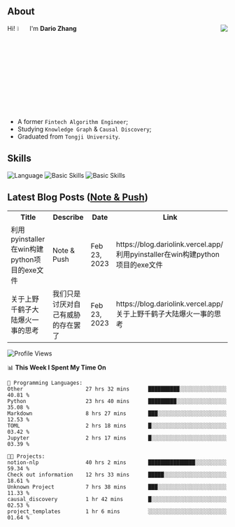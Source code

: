 ## About

<img align="right" src="https://github-readme-stats.vercel.app/api?username=dario-github&show_icons=true&bg_color=00000000&hide_title=true&hide_border=true&include_all_commits=true&count_private=true&theme=transparent" />

Hi! <img src="https://media.giphy.com/media/hvRJCLFzcasrR4ia7z/giphy.gif" width="5%"> I'm **Dario Zhang**

- A former `Fintech Algorithm Engineer`;
- Studying `Knowledge Graph` & `Causal Discovery`;
- Graduated from `Tongji University`.

## Skills

![Language](https://skillicons.dev/icons?i=py,matlab,pytorch,latex,regex,mysql,sqlite)
![Basic Skills](https://skillicons.dev/icons?i=bash,git,linux,md)
![Basic Skills](https://skillicons.dev/icons?i=vim,vscode,jupyterlab)

## Latest Blog Posts ([Note & Push](https://blog.dariolink.vercel.app/))

<table>
  <tr><th>Title</th><th>Describe</th><th>Date</th><th>Link</th></tr>
  <!-- BLOG-POST-LIST:START --><tr><td>利用pyinstaller在win构建python项目的exe文件</td><td>Note &amp; Push</td><td>Feb 23, 2023</td><td>https://blog.dariolink.vercel.app/利用pyinstaller在win构建python项目的exe文件</td></tr><tr><td>关于上野千鹤子大陆爆火一事的思考</td><td>我们只是讨厌对自己有威胁的存在罢了</td><td>Feb 23, 2023</td><td>https://blog.dariolink.vercel.app/关于上野千鹤子大陆爆火一事的思考</td></tr><!-- BLOG-POST-LIST:END -->
</table>

<!--START_SECTION:waka-->
![Profile Views](http://img.shields.io/badge/Profile%20Views-0-blue)

📊 **This Week I Spent My Time On** 

```text
💬 Programming Languages: 
Other                    27 hrs 32 mins      ██████████░░░░░░░░░░░░░░░   40.81 % 
Python                   23 hrs 40 mins      █████████░░░░░░░░░░░░░░░░   35.08 % 
Markdown                 8 hrs 27 mins       ███░░░░░░░░░░░░░░░░░░░░░░   12.53 % 
TOML                     2 hrs 18 mins       █░░░░░░░░░░░░░░░░░░░░░░░░   03.42 % 
Jupyter                  2 hrs 17 mins       █░░░░░░░░░░░░░░░░░░░░░░░░   03.39 % 

🐱‍💻 Projects: 
notion-nlp               40 hrs 2 mins       ███████████████░░░░░░░░░░   59.34 % 
Check out information    12 hrs 33 mins      █████░░░░░░░░░░░░░░░░░░░░   18.61 % 
Unknown Project          7 hrs 38 mins       ███░░░░░░░░░░░░░░░░░░░░░░   11.33 % 
causal_discovery         1 hr 42 mins        █░░░░░░░░░░░░░░░░░░░░░░░░   02.53 % 
project_templates        1 hr 6 mins         ░░░░░░░░░░░░░░░░░░░░░░░░░   01.64 % 
```


<!--END_SECTION:waka-->
